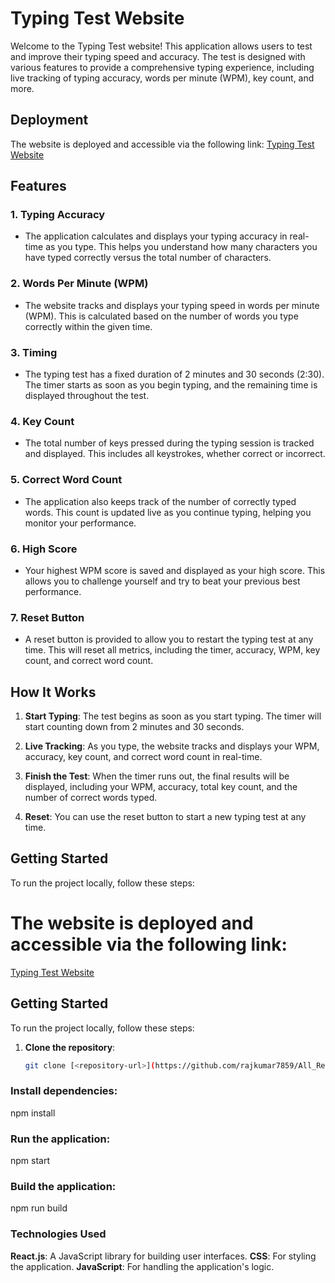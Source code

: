 # Typing Test Website

Welcome to the Typing Test website! This application allows users to test and improve their typing speed and accuracy. The test is designed with various features to provide a comprehensive typing experience, including live tracking of typing accuracy, words per minute (WPM), key count, and more.

## Deployment

The website is deployed and accessible via the following link:
[Typing Test Website](https://chaabiassigntypingtestreact-65gwnj74p-rajkumar7859s-projects.vercel.app/)

## Features

### 1. **Typing Accuracy**
   - The application calculates and displays your typing accuracy in real-time as you type. This helps you understand how many characters you have typed correctly versus the total number of characters.

### 2. **Words Per Minute (WPM)**
   - The website tracks and displays your typing speed in words per minute (WPM). This is calculated based on the number of words you type correctly within the given time.

### 3. **Timing**
   - The typing test has a fixed duration of 2 minutes and 30 seconds (2:30). The timer starts as soon as you begin typing, and the remaining time is displayed throughout the test.

### 4. **Key Count**
   - The total number of keys pressed during the typing session is tracked and displayed. This includes all keystrokes, whether correct or incorrect.

### 5. **Correct Word Count**
   - The application also keeps track of the number of correctly typed words. This count is updated live as you continue typing, helping you monitor your performance.

### 6. **High Score**
   - Your highest WPM score is saved and displayed as your high score. This allows you to challenge yourself and try to beat your previous best performance.

### 7. **Reset Button**
   - A reset button is provided to allow you to restart the typing test at any time. This will reset all metrics, including the timer, accuracy, WPM, key count, and correct word count.

## How It Works

1. **Start Typing**: The test begins as soon as you start typing. The timer will start counting down from 2 minutes and 30 seconds.

2. **Live Tracking**: As you type, the website tracks and displays your WPM, accuracy, key count, and correct word count in real-time.

3. **Finish the Test**: When the timer runs out, the final results will be displayed, including your WPM, accuracy, total key count, and the number of correct words typed.

4. **Reset**: You can use the reset button to start a new typing test at any time.

## Getting Started

To run the project locally, follow these steps:

# The website is deployed and accessible via the following link:
[Typing Test Website](https://chaabiassigntypingtestreact-65gwnj74p-rajkumar7859s-projects.vercel.app/)

## Getting Started

To run the project locally, follow these steps:

1. **Clone the repository**:
   ```bash
   git clone [<repository-url>](https://github.com/rajkumar7859/All_React_app/tree/3cdd710bb0cb9c5802238da7b3f489be691c6451/company_assignment_Typing_test_masai/Chaabi_assing)

### Install dependencies:
npm install

### Run the application:
npm start

### Build the application:
npm run build

### Technologies Used
**React.js**: A JavaScript library for building user interfaces.
**CSS**: For styling the application.
**JavaScript**: For handling the application's logic.